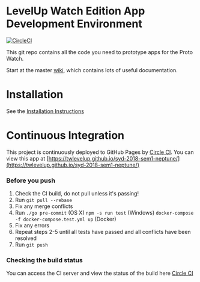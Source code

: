 # LevelUp Watch Edition App Development Environment

[![CircleCI](https://circleci.com/gh/twlevelup/syd-2018-sem1-neptune.svg?style=svg)](https://circleci.com/gh/twlevelup/syd-2018-sem1-neptune)

This git repo contains all the code you need to prototype apps for the Proto Watch.

Start at the master [wiki](https://github.com/twlevelup/watch_edition/wiki), which contains lots of useful documentation.

# Installation

See the [Installation Instructions](https://github.com/twlevelup/watch_edition/wiki/Installation)

# Continuous Integration

This project is continuously deployed to GitHub Pages by [Circle CI](https://circleci.com).
You can view this app at [https://twlevelup.github.io/syd-2018-sem1-neptune/](https://twlevelup.github.io/syd-2018-sem1-neptune/)

### Before you push

1. Check the CI build, do not pull unless it's passing!
2. Run ```git pull --rebase```
3. Fix any merge conflicts
4. Run
```./go pre-commit``` (OS X)
```npm -s run test``` (Windows)
```docker-compose -f docker-compose.test.yml up``` (Docker)
5. Fix any errors
6. Repeat steps 2-5 until all tests have passed and all conflicts have been resolved
7. Run ```git push```

### Checking the build status
You can access the CI server and view the status of the build here [Circle CI](https://circleci.com/gh/twlevelup/syd-2018-sem1-neptune)



